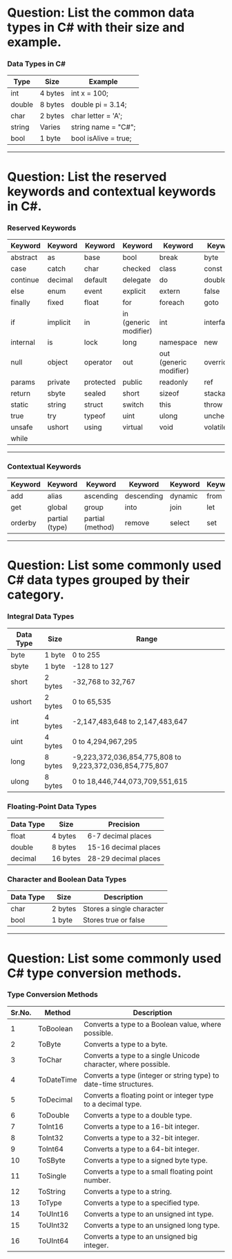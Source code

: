 # Question: List the common data types in C# with their size and example.

### Data Types in C#

| Type   | Size     | Example                |
| ------ | -------- | ---------------------- |
| int    | 4 bytes  | int x = 100;           |
| double | 8 bytes  | double pi = 3.14;      |
| char   | 2 bytes  | char letter = 'A';     |
| string | Varies   | string name = "C#";    |
| bool   | 1 byte   | bool isAlive = true;   |

---

# Question: List the reserved keywords and contextual keywords in C#.

### Reserved Keywords

| Keyword    | Keyword    | Keyword     | Keyword      | Keyword     | Keyword    |
| ---------- | ---------- | ----------- | ------------ | ----------- | ---------- |
| abstract   | as         | base        | bool         | break       | byte       |
| case       | catch      | char        | checked      | class       | const      |
| continue   | decimal    | default     | delegate     | do          | double     |
| else       | enum       | event       | explicit     | extern      | false      |
| finally    | fixed      | float       | for          | foreach     | goto       |
| if         | implicit   | in          | in (generic modifier) | int   | interface |
| internal   | is         | lock        | long         | namespace   | new        |
| null       | object     | operator    | out          | out (generic modifier) | override |
| params     | private    | protected   | public       | readonly    | ref        |
| return     | sbyte      | sealed      | short        | sizeof      | stackalloc |
| static     | string     | struct      | switch       | this        | throw      |
| true       | try        | typeof      | uint         | ulong       | unchecked  |
| unsafe     | ushort     | using       | virtual      | void        | volatile   |
| while      |            |             |              |             |            |

---

### Contextual Keywords

| Keyword   | Keyword    | Keyword     | Keyword       | Keyword          | Keyword              |
| --------- | ---------- | ----------- | ------------- | ---------------- | -------------------- |
| add       | alias      | ascending   | descending    | dynamic          | from                 |
| get       | global     | group       | into          | join             | let                  |
| orderby   | partial (type) | partial (method) | remove | select | set |

---

# Question: List some commonly used C# data types grouped by their category.

### Integral Data Types
| Data Type | Size    | Range                                                      |
| --------- | ------- | ---------------------------------------------------------- |
| byte      | 1 byte  | 0 to 255                                                   |
| sbyte     | 1 byte  | -128 to 127                                                |
| short     | 2 bytes | -32,768 to 32,767                                          |
| ushort    | 2 bytes | 0 to 65,535                                                |
| int       | 4 bytes | -2,147,483,648 to 2,147,483,647                            |
| uint      | 4 bytes | 0 to 4,294,967,295                                         |
| long      | 8 bytes | -9,223,372,036,854,775,808 to 9,223,372,036,854,775,807    |
| ulong     | 8 bytes | 0 to 18,446,744,073,709,551,615                            |

### Floating-Point Data Types
| Data Type | Size    | Precision              |
| --------- | ------- | ---------------------- |
| float     | 4 bytes | 6-7 decimal places     |
| double    | 8 bytes | 15-16 decimal places   |
| decimal   | 16 bytes| 28-29 decimal places   |

### Character and Boolean Data Types
| Data Type | Size    | Description            |
| --------- | ------- | ---------------------- |
| char      | 2 bytes | Stores a single character |
| bool      | 1 byte  | Stores true or false   |

---

# Question: List some commonly used C# type conversion methods.

### Type Conversion Methods
| Sr.No. | Method     | Description                                                 |
| ------ | ---------- | ----------------------------------------------------------- |
| 1      | ToBoolean  | Converts a type to a Boolean value, where possible.          |
| 2      | ToByte     | Converts a type to a byte.                                  |
| 3      | ToChar     | Converts a type to a single Unicode character, where possible. |
| 4      | ToDateTime | Converts a type (integer or string type) to date-time structures. |
| 5      | ToDecimal  | Converts a floating point or integer type to a decimal type. |
| 6      | ToDouble   | Converts a type to a double type.                           |
| 7      | ToInt16    | Converts a type to a 16-bit integer.                        |
| 8      | ToInt32    | Converts a type to a 32-bit integer.                        |
| 9      | ToInt64    | Converts a type to a 64-bit integer.                        |
| 10     | ToSByte    | Converts a type to a signed byte type.                      |
| 11     | ToSingle   | Converts a type to a small floating point number.           |
| 12     | ToString   | Converts a type to a string.                                |
| 13     | ToType     | Converts a type to a specified type.                        |
| 14     | ToUInt16   | Converts a type to an unsigned int type.                    |
| 15     | ToUInt32   | Converts a type to an unsigned long type.                   |
| 16     | ToUInt64   | Converts a type to an unsigned big integer.                 |
